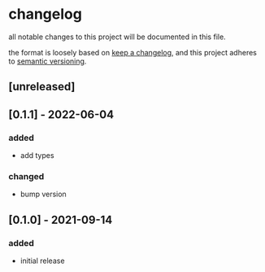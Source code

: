 # changelog

all notable changes to this project will be documented in this file.

the format is loosely based on [keep a changelog](https://keepachangelog.com/en/1.0.0/),
and this project adheres to [semantic versioning](https://semver.org/spec/v2.0.0.html).

## [unreleased]

## [0.1.1] - 2022-06-04

### added

- add types

### changed

- bump version

## [0.1.0] - 2021-09-14

### added

- initial release
